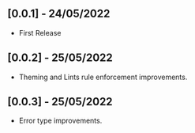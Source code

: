 ## [0.0.1] - 24/05/2022

* First Release
## [0.0.2] - 25/05/2022

* Theming and Lints rule enforcement improvements. 
## [0.0.3] - 25/05/2022

* Error type improvements.
